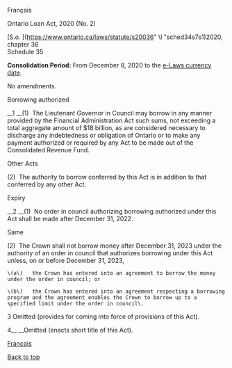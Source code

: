 [<a id="Top"></a>Français](http://www.ontario.ca/fr/lois/loi/20o36)

Ontario Loan Act, 2020 \(No\. 2\)

[S\.o\. ](https://www.ontario.ca/laws/statute/s20036" \l "sched34s7s1)2020, chapter 36  
Schedule 35

__Consolidation Period:__ From December 8, 2020 to the [e\-Laws currency date](http://www.e-laws.gov.on.ca/navigation?file=currencyDates&lang=en)\.

No amendments\.

Borrowing authorized

__1 __\(1\)  The Lieutenant Governor in Council may borrow in any manner provided by the Financial Administration Act such sums, not exceeding a total aggregate amount of $18 billion, as are considered necessary to discharge any indebtedness or obligation of Ontario or to make any payment authorized or required by any Act to be made out of the Consolidated Revenue Fund\.

Other Acts

\(2\)  The authority to borrow conferred by this Act is in addition to that conferred by any other Act\.

Expiry

__2 __\(1\)  No order in council authorizing borrowing authorized under this Act shall be made after December 31, 2022\.

Same

\(2\)  The Crown shall not borrow money after December 31, 2023 under the authority of an order in council that authorizes borrowing under this Act unless, on or before December 31, 2023,

	\(a\)	the Crown has entered into an agreement to borrow the money under the order in council; or

	\(b\)	the Crown has entered into an agreement respecting a borrowing program and the agreement enables the Crown to borrow up to a specified limit under the order in council\.

3 Omitted \(provides for coming into force of provisions of this Act\)\.

4__ __Omitted \(enacts short title of this Act\)\.

[Français](http://www.ontario.ca/fr/lois/loi/20o36)

[Back to top](#Top)

